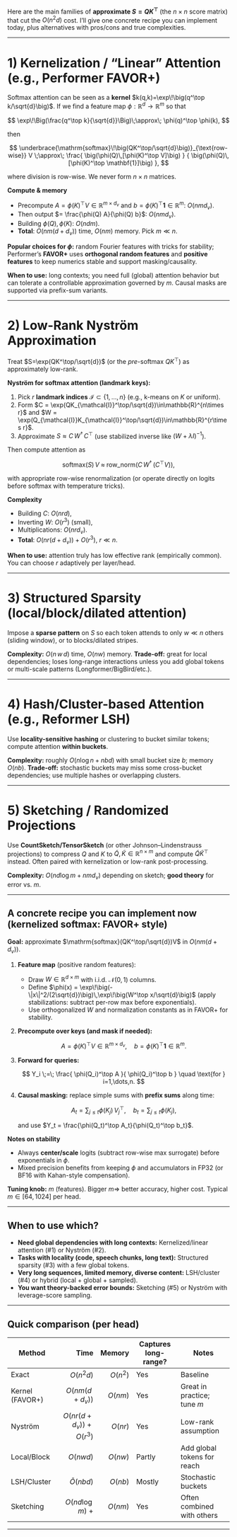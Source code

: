 Here are the main families of **approximate $S = QK^\top$** (the $n\times n$ score matrix) that cut the $O(n^2 d)$ cost. I’ll give one concrete recipe you can implement today, plus alternatives with pros/cons and true complexities.

---

# 1) Kernelization / “Linear” Attention (e.g., Performer FAVOR+)

Softmax attention can be seen as a **kernel** $k(q,k)=\exp\!\big(q^\top k/\sqrt{d}\big)$. If we find a feature map $\phi:\mathbb{R}^d\to\mathbb{R}^m$ so that

$$
\exp\!\Big(\frac{q^\top k}{\sqrt{d}}\Big)\;\approx\; \phi(q)^\top \phi(k),
$$

then

$$
\underbrace{\mathrm{softmax}\!\big(QK^\top/\sqrt{d}\big)}_{\text{row-wise}} V
\;\approx\;
\frac{ \big(\phi(Q)\,[\phi(K)^\top V]\big) }
     { \big(\phi(Q)\,[\phi(K)^\top \mathbf{1}]\big) },
$$

where division is row-wise. We never form $n\times n$ matrices.

**Compute & memory**

* Precompute $A = \phi(K)^\top V \in \mathbb{R}^{m\times d_v}$ and $b=\phi(K)^\top \mathbf{1}\in\mathbb{R}^{m}$: $O(n m d_v)$.
* Then output $= \frac{\phi(Q) A}{\phi(Q) b}$: $O(n m d_v)$.
* Building $\phi(Q),\phi(K)$: $O(n d m)$.
* **Total**: $O(n m (d+d_v))$ time, $O(n m)$ memory. Pick $m \ll n$.

**Popular choices for $\phi$:** random Fourier features with tricks for stability; Performer’s **FAVOR+** uses **orthogonal random features** and **positive features** to keep numerics stable and support masking/causality.

**When to use:** long contexts; you need full (global) attention behavior but can tolerate a controllable approximation governed by $m$. Causal masks are supported via prefix-sum variants.

---

# 2) Low-Rank Nyström Approximation

Treat $S=\exp(QK^\top/\sqrt{d})$ (or the *pre*-softmax $QK^\top$) as approximately low-rank.

**Nyström for softmax attention (landmark keys):**

1. Pick $r$ **landmark indices** $\mathcal{I}\subset\{1,\dots,n\}$ (e.g., k-means on $K$ or uniform).
2. Form $C = \exp(QK_{\mathcal{I}}^\top/\sqrt{d})\in\mathbb{R}^{n\times r}$ and $W = \exp(Q_{\mathcal{I}}K_{\mathcal{I}}^\top/\sqrt{d})\in\mathbb{R}^{r\times r}$.
3. Approximate $S \approx C\,W^{\dagger}\,C^\top$ (use stabilized inverse like $(W+\lambda I)^{-1}$).

Then compute attention as

$$
\mathrm{softmax}(S)\,V \;\approx\; \mathrm{row\_norm}\Big( C\,W^\dagger \,(C^\top V) \Big),
$$

with appropriate row-wise renormalization (or operate directly on logits before softmax with temperature tricks).

**Complexity**

* Building $C$: $O(n r d)$,
* Inverting $W$: $O(r^3)$ (small),
* Multiplications: $O(n r d_v)$.
* **Total**: $O(n r (d+d_v)) + O(r^3)$, $r\ll n$.

**When to use:** attention truly has low effective rank (empirically common). You can choose $r$ adaptively per layer/head.

---

# 3) Structured Sparsity (local/block/dilated attention)

Impose a **sparse pattern** on $S$ so each token attends to only $w\ll n$ others (sliding window), or to blocks/dilated stripes.

**Complexity:** $O(n\,w\,d)$ time, $O(n w)$ memory.
**Trade-off:** great for local dependencies; loses long-range interactions unless you add global tokens or multi-scale patterns (Longformer/BigBird/etc.).

---

# 4) Hash/Cluster-based Attention (e.g., Reformer LSH)

Use **locality-sensitive hashing** or clustering to bucket similar tokens; compute attention **within buckets**.

**Complexity:** roughly $O(n \log n + n b d)$ with small bucket size $b$; memory $O(n b)$.
**Trade-off:** stochastic buckets may miss some cross-bucket dependencies; use multiple hashes or overlapping clusters.

---

# 5) Sketching / Randomized Projections

Use **CountSketch/TensorSketch** (or other Johnson–Lindenstrauss projections) to compress $Q$ and $K$ to $\tilde{Q},\tilde{K}\in\mathbb{R}^{n\times m}$ and compute $\tilde{Q}\tilde{K}^\top$ instead. Often paired with kernelization or low-rank post-processing.

**Complexity:** $O(n d \log m + n m d_v)$ depending on sketch; **good theory** for error vs. $m$.

---

## A concrete recipe you can implement now (kernelized softmax: FAVOR+ style)

**Goal:** approximate $\mathrm{softmax}(QK^\top/\sqrt{d})V$ in $O(n m (d+d_v))$.

1. **Feature map** (positive random features):

   * Draw $W\in\mathbb{R}^{d\times m}$ with i.i.d. $\mathcal{N}(0,1)$ columns.
   * Define $\phi(x) = \exp\!\big(-\|x\|^2/(2\sqrt{d})\big)\,\exp\!\big(W^\top x/\sqrt{d}\big)$ (apply stabilizations: subtract per-row max before exponentials).
   * Use orthogonalized $W$ and normalization constants as in FAVOR+ for stability.

2. **Precompute over keys (and mask if needed):**

   $$
   A = \phi(K)^\top V \in \mathbb{R}^{m\times d_v},\quad b = \phi(K)^\top \mathbf{1}\in\mathbb{R}^m.
   $$

3. **Forward for queries:**

   $$
   Y_i \;=\; \frac{ \phi(Q_i)^\top A }{ \phi(Q_i)^\top b } \quad \text{for } i=1,\dots,n.
   $$

4. **Causal masking:** replace simple sums with **prefix sums** along time:

   $$
   A_t = \sum_{j\le t} \phi(K_j)\,V_j^\top,\quad b_t = \sum_{j\le t}\phi(K_j),
   $$

   and use $Y_t = \frac{\phi(Q_t)^\top A_t}{\phi(Q_t)^\top b_t}$.

**Notes on stability**

* Always **center/scale** logits (subtract row-wise max surrogate) before exponentials in $\phi$.
* Mixed precision benefits from keeping $\phi$ and accumulators in FP32 (or BF16 with Kahan-style compensation).

**Tuning knob:** $m$ (features). Bigger $m\Rightarrow$ better accuracy, higher cost. Typical $m\in[64,1024]$ per head.

---

## When to use which?

* **Need global dependencies with long contexts:** Kernelized/linear attention (#1) or Nyström (#2).
* **Tasks with locality (code, speech chunks, long text):** Structured sparsity (#3) with a few global tokens.
* **Very long sequences, limited memory, diverse content:** LSH/cluster (#4) or hybrid (local + global + sampled).
* **You want theory-backed error bounds:** Sketching (#5) or Nyström with leverage-score sampling.

---

## Quick comparison (per head)

| Method          |                      Time |   Memory | Captures long-range? | Notes                       |
| --------------- | ------------------------: | -------: | -------------------- | --------------------------- |
| Exact           |                $O(n^2 d)$ | $O(n^2)$ | Yes                  | Baseline                    |
| Kernel (FAVOR+) |          $O(n m (d+d_v))$ | $O(n m)$ | Yes                  | Great in practice; tune $m$ |
| Nyström         | $O(n r (d+d_v)) + O(r^3)$ | $O(n r)$ | Yes                  | Low-rank assumption         |
| Local/Block     |                $O(n w d)$ | $O(n w)$ | Partly               | Add global tokens for reach |
| LSH/Cluster     |         $\tilde O(n b d)$ | $O(n b)$ | Mostly               | Stochastic buckets          |
| Sketching       |         $O(n d \log m)$ + | $O(n m)$ | Yes                  | Often combined with others  |

---
